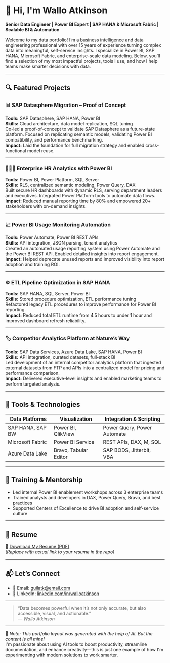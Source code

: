 # 👋 Hi, I'm Wallo Atkinson  
**Senior Data Engineer | Power BI Expert | SAP HANA & Microsoft Fabric | Scalable BI & Automation**

Welcome to my data portfolio! I’m a business intelligence and data engineering professional with over 15 years of experience turning complex data into meaningful, self-service insights. I specialize in Power BI, SAP HANA, Microsoft Fabric, and enterprise-scale data modeling. Below, you’ll find a selection of my most impactful projects, tools I use, and how I help teams make smarter decisions with data.

---

## 🔍 Featured Projects

### 📊 SAP Datasphere Migration – Proof of Concept  
**Tools:** SAP Datasphere, SAP HANA, Power BI  
**Skills:** Cloud architecture, data model replication, SQL tuning  
Co-led a proof-of-concept to validate SAP Datasphere as a future-state platform. Focused on replicating semantic models, validating Power BI compatibility, and performance benchmarking.  
**Impact:** Laid the foundation for full migration strategy and enabled cross-functional model reuse.

---

### 🧑‍🤝‍🧑 Enterprise HR Analytics with Power BI  
**Tools:** Power BI, Power Platform, SQL Server  
**Skills:** RLS, centralized semantic modeling, Power Query, DAX  
Built secure HR dashboards with dynamic RLS, serving department leaders and executives. Integrated Power Platform tools to automate data flows.  
**Impact:** Reduced manual reporting time by 80% and empowered 20+ stakeholders with on-demand insights.

---

### 📈 Power BI Usage Monitoring Automation  
**Tools:** Power Automate, Power BI REST APIs  
**Skills:** API integration, JSON parsing, tenant analytics  
Created an automated usage reporting system using Power Automate and the Power BI REST API. Enabled detailed insights into report engagement.  
**Impact:** Helped deprecate unused reports and improved visibility into report adoption and training ROI.

---

### ⚙️ ETL Pipeline Optimization in SAP HANA  
**Tools:** SAP HANA, SQL Server, Power BI  
**Skills:** Stored procedure optimization, ETL performance tuning  
Refactored legacy ETL procedures to improve performance for Power BI reporting.  
**Impact:** Reduced total ETL runtime from 4.5 hours to under 1 hour and improved dashboard refresh reliability.

---

### 🏷️ Competitor Analytics Platform at Nature’s Way  
**Tools:** SAP Data Services, Azure Data Lake, SAP HANA, Power BI  
**Skills:** API integration, curated datasets, full-stack BI  
Led development of an internal competitor analytics platform that ingested external datasets from FTP and APIs into a centralized model for pricing and performance comparison.  
**Impact:** Delivered executive-level insights and enabled marketing teams to perform targeted analysis.

---

## 🧰 Tools & Technologies

| Data Platforms     | Visualization        | Integration & Scripting |
|--------------------|----------------------|--------------------------|
| SAP HANA, SAP BW   | Power BI, QlikView   | Power Query, Power Automate |
| Microsoft Fabric   | Power BI Service     | REST APIs, DAX, M, SQL |
| Azure Data Lake    | Bravo, Tabular Editor | SAP BODS, Jitterbit, VBA |

---

## 🧠 Training & Mentorship
- Led internal Power BI enablement workshops across 3 enterprise teams  
- Trained analysts and developers in DAX, Power Query, Bravo, and best practices  
- Supported Centers of Excellence to drive BI adoption and self-service culture  

---

## 📄 Resume

📎 [Download My Resume (PDF)](https://github.com/walloatkinson/portfolio/blob/main/Wallo_Atkinson_Resume.pdf)  
*(Replace with actual link to your resume in the repo)*

---

## 📬 Let’s Connect

- 📧 Email: guilatk@email.com  
- 💼 LinkedIn: [linkedin.com/in/walloatkinson](https://linkedin.com/in/walloatkinson)

---

> “Data becomes powerful when it’s not only accurate, but also accessible, visual, and actionable.”  
> — *Wallo Atkinson*

---

🧠 *Note: This portfolio layout was generated with the help of AI.  But the content is all mine!*  
I'm passionate about using AI tools to boost productivity, streamline documentation, and enhance creativity—this is just one example of how I'm experimenting with modern solutions to work smarter.


